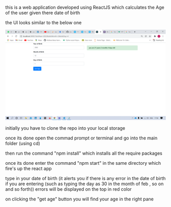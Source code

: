 this is a web application developed using ReactJS which calculates the Age of the user given there date of birth

the UI looks similar to the below one 

![Screenshot](./age_cal.png)

 initially you have to clone the repo into your local storage 
 
 once its done open the commad prompt or terminal and go into the main folder (using cd)
 
 then run the command "npm install" which installs all the require packages
 
 once its done enter the command "npm start" in the same directory which fire's up the react app 
 
 type in your date of birth (it alerts you if there is any error in the date of birth if you are entering (such as typing the day as 30 in the month of feb , so on and so forth))
 errors will be displayed on the top in red color
 
 on clicking the "get age" button you will find  your age in the right pane
 
